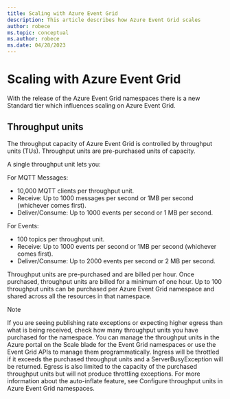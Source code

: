 ```yaml
---
title: Scaling with Azure Event Grid
description: This article describes how Azure Event Grid scales
author: robece
ms.topic: conceptual
ms.author: robece
ms.date: 04/28/2023
---
```


# Scaling with Azure Event Grid

With the release of the Azure Event Grid namespaces there is a new Standard tier which influences scaling on Azure Event Grid.

## Throughput units
The throughput capacity of Azure Event Grid is controlled by throughput units (TUs). Throughput units are pre-purchased units of capacity. 

A single throughput unit lets you:

For MQTT Messages:

- 10,000 MQTT clients per throughput unit.
- Receive: Up to 1000 messages per second or 1MB per second (whichever comes first).
- Deliver/Consume: Up to 1000 events per second or 1 MB per second.

For Events:

- 100 topics per throughput unit.
- Receive: Up to 1000 events per second or 1MB per second (whichever comes first).
- Deliver/Consume: Up to 2000 events per second or 2 MB per second.

Throughput units are pre-purchased and are billed per hour. Once purchased, throughput units are billed for a minimum of one hour. Up to 100 throughput units can be purchased per Azure Event Grid namespace and shared across all the resources in that namespace.

> [!NOTE]
> If you are seeing publishing rate exceptions or expecting higher egress than what is being received, check how many throughput units you have purchased for the namespace. You can manage the throughput units in the Azure portal on the Scale blade for the Event Grid namespaces or use the Event Grid APIs to manage them programmatically. Ingress will be throttled if it exceeds the purchased throughput units and a ServerBusyException will be returned. Egress is also limited to the capacity of the purchased throughput units but will not produce throttling exceptions.
For more information about the auto-inflate feature, see Configure throughput units in Azure Event Grid namespaces.
